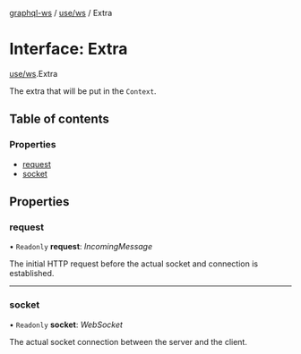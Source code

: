 [graphql-ws](../README.md) / [use/ws](../modules/use_ws.md) / Extra

# Interface: Extra

[use/ws](../modules/use_ws.md).Extra

The extra that will be put in the `Context`.

## Table of contents

### Properties

- [request](use_ws.extra.md#request)
- [socket](use_ws.extra.md#socket)

## Properties

### request

• `Readonly` **request**: *IncomingMessage*

The initial HTTP request before the actual
socket and connection is established.

___

### socket

• `Readonly` **socket**: *WebSocket*

The actual socket connection between the server and the client.
